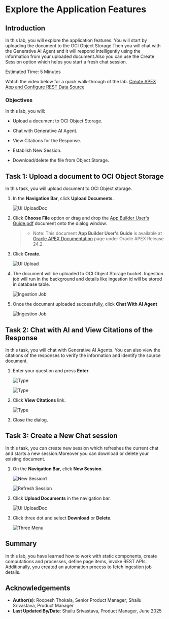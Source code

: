 # Explore the Application Features

## Introduction

In this lab, you will explore the application features. You will start by uploading the document to the OCI Object Storage.Then you will chat with the Generative AI Agent and it will respond intelligently using the information from your uploaded document.Also you can use the Create Session option which helps you start a fresh chat session.

Estimated Time: 5 Minutes

Watch the video below for a quick walk-through of the lab.
[Create APEX App and Configure REST Data Source](videohub:1_evsvnjk6)

### Objectives

In this lab, you will:

- Upload a document to OCI Object Storage.

- Chat with Generative AI Agent.

- View Citations for the Response.

- Establish New Session.

- Download/delete the file from Object Storage.

## Task 1: Upload a document to OCI Object Storage

In this task, you will upload document to OCI Object storage.

1. In the **Navigation Bar**, click **Upload Documents**.

    ![UI UploadDoc](./images/ui-uploaddoc.png " ")

2. Click  **Choose File** option or drag and drop the [App Builder User's Guide.pdf](https://c4u04.objectstorage.us-ashburn-1.oci.customer-oci.com/p/EcTjWk2IuZPZeNnD_fYMcgUhdNDIDA6rt9gaFj_WZMiL7VvxPBNMY60837hu5hga/n/c4u04/b/livelabsfiles/o/labfiles%2Foracle-apex-app-builder-users-guide.pdf?download=1) document onto the dialog window.

    >* Note: This document **App Builder User's Guide** is available at [Oracle APEX Documentation](https://apex.oracle.com/en/learn/documentation/) page under Oracle APEX Release 24.2.

3. Click **Create**.

    ![UI Upload](./images/ui-upload.png " ")

4. The document will be uploaded to OCI Object Storage bucket. Ingestion job will run in the background and details like ingestion id will be stored in database table.

    ![Ingestion Job](./images/ingestion-jobs.png " ")

5. Once the document uploaded successfully, click **Chat With AI Agent**

    ![Ingestion Job](./images/ingestionjob-success.png " ")

## Task 2: Chat with AI and View Citations of the Response

In this task, you will chat with Generative AI Agents. You can also view the citations of the responses to verify the information and identify the source document.

1. Enter your question and press **Enter**.

    ![Type](./images/type.png " ")

    ![Type](./images/type-chat1.png " ")

2. Click **View Citations** link.

    ![Type](./images/click-citation1.png " ")

3. Close the dialog.

## Task 3: Create a New Chat session

In this task, you can create new session which refreshes the current chat and starts a new session.Moreover you can download or delete your existing document.

1. On the **Navigation Bar**, click **New Session**.

    ![New Session1](./images/new-session1.png " ")

    ![Refresh Session](./images/refresh.png " ")

2. Click **Upload Documents** in the navigation bar.

    ![UI UploadDoc](./images/ui-uploaddoc.png " ")

3. Click three dot and select **Download** or **Delete**.

    ![Three Menu](./images/three-menu1.png " ")

## Summary

In this lab, you have learned how to work with static components, create computations and processes, define page items, invoke REST APIs. Additionally, you created an automation process to fetch ingestion job details.

## Acknowledgements

- **Author(s)**: Roopesh Thokala, Senior Product Manager; Shailu Srivastava, Product Manager
- **Last Updated By/Date**: Shailu Srivastava, Product Manager, June 2025

